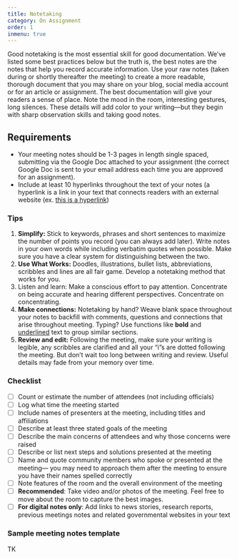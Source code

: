 ```yaml
---
title: Notetaking
category: On Assignment
order: 1
inmenu: true
---
```

Good notetaking is the most essential skill for good documentation. We’ve listed some best practices below but the truth is, the best notes are the notes that help you record accurate information. Use your raw notes (taken during or shortly thereafter the meeting) to create a more readable, thorough document that you may share on your blog, social media account or for an article or assignment. The best documentation will give your readers a sense of place. Note the mood in the room, interesting gestures, long silences. These details will add color to your writing—but they begin with sharp observation skills and taking good notes.

## Requirements

* Your meeting notes should be 1-3 pages in length single spaced, submitting via the Google Doc attached to your assignment (the correct Google Doc is sent to your email address each time you are approved for an assignment).
* Include at least 10 hyperlinks throughout the text of your notes (a hyperlink is a link in your text that connects readers with an external website (ex. [this is a hyperlink](https://en.wikipedia.org/wiki/Hyperlink))

### Tips

1. **Simplify:** Stick to keywords, phrases and short sentences to maximize the number of points you record (you can always add later). Write notes in your own words while including verbatim quotes when possible. Make sure you have a clear system for distinguishing between the two.
2. **Use What Works:** Doodles, illustrations, bullet lists, abbreviations, scribbles and lines are all fair game. Develop a notetaking method that works for you.
3. Listen and learn: Make a conscious effort to pay attention. Concentrate on being accurate and hearing different perspectives. Concentrate on concentrating.
4. **Make connections:** Notetaking by hand? Weave blank space throughout your notes to backfill with comments, questions and connections that arise throughout meeting. Typing? Use functions like **bold** and <span style="text-decoration:underline">underlined</span> text to group similar sections.
5. **Review and edit:** Following the meeting, make sure your writing is legible, any scribbles are clarified and all your “i”s are dotted following the meeting. But don’t wait too long between writing and review. Useful details may fade from your memory over time.

### Checklist

- [ ] Count or estimate the number of attendees (not including officials)
- [ ] Log what time the meeting started
- [ ] Include names of presenters at the meeting, including titles and affiliations
- [ ] Describe at least three stated goals of the meeting
- [ ] Describe the main concerns of attendees and why those concerns were raised
- [ ] Describe or list next steps and solutions presented at the meeting
- [ ] Name and quote community members who spoke or presented at the meeting— you may need to approach them after the meeting to ensure you have their names spelled correctly
- [ ] Note features of the room and the overall environment of the meeting
- [ ] **Recommended**: Take video and/or photos of the meeting. Feel free to move about the room to capture the best images.
- [ ] **For digital notes only**: Add links to news stories, research reports, previous meetings notes and related governmental websites in your text

### Sample meeting notes template

TK
